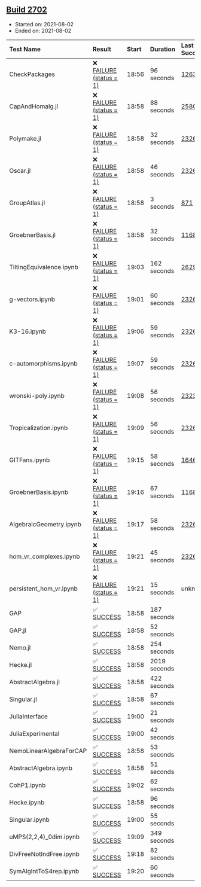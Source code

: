 ## [Build 2702](https://oscarci.mathematik.uni-kl.de/job/oscar-stable/2702/)

* Started on: 2021-08-02
* Ended on: 2021-08-02

| Test Name    | Result | Start | Duration | Last Success | First Failure |
|:-------------|:-------|:------|:---------|:-------------|:--------------|
| CheckPackages | ❌ [FAILURE (status = 1)](https://oscarci.mathematik.uni-kl.de/job/oscar-stable/2702/artifact/logs/build-2702/CheckPackages.log) | 18:56 | 96 seconds | [1263](https://oscarci.mathematik.uni-kl.de/job/oscar-stable/1263/) | [1264](https://oscarci.mathematik.uni-kl.de/job/oscar-stable/1264/) |
| CapAndHomalg.jl | ❌ [FAILURE (status = 1)](https://oscarci.mathematik.uni-kl.de/job/oscar-stable/2702/artifact/logs/build-2702/CapAndHomalg.jl.log) | 18:58 | 88 seconds | [2580](https://oscarci.mathematik.uni-kl.de/job/oscar-stable/2580/) | [2581](https://oscarci.mathematik.uni-kl.de/job/oscar-stable/2581/) |
| Polymake.jl | ❌ [FAILURE (status = 1)](https://oscarci.mathematik.uni-kl.de/job/oscar-stable/2702/artifact/logs/build-2702/Polymake.jl.log) | 18:58 | 32 seconds | [2326](https://oscarci.mathematik.uni-kl.de/job/oscar-stable/2326/) | [2327](https://oscarci.mathematik.uni-kl.de/job/oscar-stable/2327/) |
| Oscar.jl | ❌ [FAILURE (status = 1)](https://oscarci.mathematik.uni-kl.de/job/oscar-stable/2702/artifact/logs/build-2702/Oscar.jl.log) | 18:58 | 46 seconds | [2326](https://oscarci.mathematik.uni-kl.de/job/oscar-stable/2326/) | [2327](https://oscarci.mathematik.uni-kl.de/job/oscar-stable/2327/) |
| GroupAtlas.jl | ❌ [FAILURE (status = 1)](https://oscarci.mathematik.uni-kl.de/job/oscar-stable/2702/artifact/logs/build-2702/GroupAtlas.jl.log) | 18:58 | 3 seconds | [871](https://oscarci.mathematik.uni-kl.de/job/oscar-stable/871/) | [872](https://oscarci.mathematik.uni-kl.de/job/oscar-stable/872/) |
| GroebnerBasis.jl | ❌ [FAILURE (status = 1)](https://oscarci.mathematik.uni-kl.de/job/oscar-stable/2702/artifact/logs/build-2702/GroebnerBasis.jl.log) | 18:58 | 32 seconds | [1168](https://oscarci.mathematik.uni-kl.de/job/oscar-stable/1168/) | [1169](https://oscarci.mathematik.uni-kl.de/job/oscar-stable/1169/) |
| TiltingEquivalence.ipynb | ❌ [FAILURE (status = 1)](https://oscarci.mathematik.uni-kl.de/job/oscar-stable/2702/artifact/logs/build-2702/TiltingEquivalence.ipynb.log) | 19:03 | 162 seconds | [2629](https://oscarci.mathematik.uni-kl.de/job/oscar-stable/2629/) | [2630](https://oscarci.mathematik.uni-kl.de/job/oscar-stable/2630/) |
| g-vectors.ipynb | ❌ [FAILURE (status = 1)](https://oscarci.mathematik.uni-kl.de/job/oscar-stable/2702/artifact/logs/build-2702/g-vectors.ipynb.log) | 19:01 | 60 seconds | [2326](https://oscarci.mathematik.uni-kl.de/job/oscar-stable/2326/) | [2327](https://oscarci.mathematik.uni-kl.de/job/oscar-stable/2327/) |
| K3-16.ipynb | ❌ [FAILURE (status = 1)](https://oscarci.mathematik.uni-kl.de/job/oscar-stable/2702/artifact/logs/build-2702/K3-16.ipynb.log) | 19:06 | 59 seconds | [2326](https://oscarci.mathematik.uni-kl.de/job/oscar-stable/2326/) | [2327](https://oscarci.mathematik.uni-kl.de/job/oscar-stable/2327/) |
| c-automorphisms.ipynb | ❌ [FAILURE (status = 1)](https://oscarci.mathematik.uni-kl.de/job/oscar-stable/2702/artifact/logs/build-2702/c-automorphisms.ipynb.log) | 19:07 | 59 seconds | [2326](https://oscarci.mathematik.uni-kl.de/job/oscar-stable/2326/) | [2327](https://oscarci.mathematik.uni-kl.de/job/oscar-stable/2327/) |
| wronski-poly.ipynb | ❌ [FAILURE (status = 1)](https://oscarci.mathematik.uni-kl.de/job/oscar-stable/2702/artifact/logs/build-2702/wronski-poly.ipynb.log) | 19:08 | 56 seconds | [2323](https://oscarci.mathematik.uni-kl.de/job/oscar-stable/2323/) | [2324](https://oscarci.mathematik.uni-kl.de/job/oscar-stable/2324/) |
| Tropicalization.ipynb | ❌ [FAILURE (status = 1)](https://oscarci.mathematik.uni-kl.de/job/oscar-stable/2702/artifact/logs/build-2702/Tropicalization.ipynb.log) | 19:09 | 56 seconds | [2326](https://oscarci.mathematik.uni-kl.de/job/oscar-stable/2326/) | [2327](https://oscarci.mathematik.uni-kl.de/job/oscar-stable/2327/) |
| GITFans.ipynb | ❌ [FAILURE (status = 1)](https://oscarci.mathematik.uni-kl.de/job/oscar-stable/2702/artifact/logs/build-2702/GITFans.ipynb.log) | 19:15 | 58 seconds | [1646](https://oscarci.mathematik.uni-kl.de/job/oscar-stable/1646/) | [1647](https://oscarci.mathematik.uni-kl.de/job/oscar-stable/1647/) |
| GroebnerBasis.ipynb | ❌ [FAILURE (status = 1)](https://oscarci.mathematik.uni-kl.de/job/oscar-stable/2702/artifact/logs/build-2702/GroebnerBasis.ipynb.log) | 19:16 | 67 seconds | [1168](https://oscarci.mathematik.uni-kl.de/job/oscar-stable/1168/) | [1169](https://oscarci.mathematik.uni-kl.de/job/oscar-stable/1169/) |
| AlgebraicGeometry.ipynb | ❌ [FAILURE (status = 1)](https://oscarci.mathematik.uni-kl.de/job/oscar-stable/2702/artifact/logs/build-2702/AlgebraicGeometry.ipynb.log) | 19:17 | 58 seconds | [2326](https://oscarci.mathematik.uni-kl.de/job/oscar-stable/2326/) | [2327](https://oscarci.mathematik.uni-kl.de/job/oscar-stable/2327/) |
| hom_vr_complexes.ipynb | ❌ [FAILURE (status = 1)](https://oscarci.mathematik.uni-kl.de/job/oscar-stable/2702/artifact/logs/build-2702/hom_vr_complexes.ipynb.log) | 19:21 | 45 seconds | [2326](https://oscarci.mathematik.uni-kl.de/job/oscar-stable/2326/) | [2327](https://oscarci.mathematik.uni-kl.de/job/oscar-stable/2327/) |
| persistent_hom_vr.ipynb | ❌ [FAILURE (status = 1)](https://oscarci.mathematik.uni-kl.de/job/oscar-stable/2702/artifact/logs/build-2702/persistent_hom_vr.ipynb.log) | 19:21 | 15 seconds | unknown | unknown |
| GAP | ✅ [SUCCESS](https://oscarci.mathematik.uni-kl.de/job/oscar-stable/2702/artifact/logs/build-2702/GAP.log) | 18:58 | 187 seconds |  |  |
| GAP.jl | ✅ [SUCCESS](https://oscarci.mathematik.uni-kl.de/job/oscar-stable/2702/artifact/logs/build-2702/GAP.jl.log) | 18:58 | 52 seconds |  |  |
| Nemo.jl | ✅ [SUCCESS](https://oscarci.mathematik.uni-kl.de/job/oscar-stable/2702/artifact/logs/build-2702/Nemo.jl.log) | 18:58 | 254 seconds |  |  |
| Hecke.jl | ✅ [SUCCESS](https://oscarci.mathematik.uni-kl.de/job/oscar-stable/2702/artifact/logs/build-2702/Hecke.jl.log) | 18:58 | 2019 seconds |  |  |
| AbstractAlgebra.jl | ✅ [SUCCESS](https://oscarci.mathematik.uni-kl.de/job/oscar-stable/2702/artifact/logs/build-2702/AbstractAlgebra.jl.log) | 18:58 | 422 seconds |  |  |
| Singular.jl | ✅ [SUCCESS](https://oscarci.mathematik.uni-kl.de/job/oscar-stable/2702/artifact/logs/build-2702/Singular.jl.log) | 18:58 | 67 seconds |  |  |
| JuliaInterface | ✅ [SUCCESS](https://oscarci.mathematik.uni-kl.de/job/oscar-stable/2702/artifact/logs/build-2702/JuliaInterface.log) | 19:00 | 21 seconds |  |  |
| JuliaExperimental | ✅ [SUCCESS](https://oscarci.mathematik.uni-kl.de/job/oscar-stable/2702/artifact/logs/build-2702/JuliaExperimental.log) | 19:00 | 42 seconds |  |  |
| NemoLinearAlgebraForCAP | ✅ [SUCCESS](https://oscarci.mathematik.uni-kl.de/job/oscar-stable/2702/artifact/logs/build-2702/NemoLinearAlgebraForCAP.log) | 18:58 | 53 seconds |  |  |
| AbstractAlgebra.ipynb | ✅ [SUCCESS](https://oscarci.mathematik.uni-kl.de/job/oscar-stable/2702/artifact/logs/build-2702/AbstractAlgebra.ipynb.log) | 18:58 | 51 seconds |  |  |
| CohP1.ipynb | ✅ [SUCCESS](https://oscarci.mathematik.uni-kl.de/job/oscar-stable/2702/artifact/logs/build-2702/CohP1.ipynb.log) | 19:02 | 62 seconds |  |  |
| Hecke.ipynb | ✅ [SUCCESS](https://oscarci.mathematik.uni-kl.de/job/oscar-stable/2702/artifact/logs/build-2702/Hecke.ipynb.log) | 18:58 | 96 seconds |  |  |
| Singular.ipynb | ✅ [SUCCESS](https://oscarci.mathematik.uni-kl.de/job/oscar-stable/2702/artifact/logs/build-2702/Singular.ipynb.log) | 19:00 | 55 seconds |  |  |
| uMPS(2,2,4)_0dim.ipynb | ✅ [SUCCESS](https://oscarci.mathematik.uni-kl.de/job/oscar-stable/2702/artifact/logs/build-2702/uMPS-2-2-4-_0dim.ipynb.log) | 19:09 | 349 seconds |  |  |
| DivFreeNotIndFree.ipynb | ✅ [SUCCESS](https://oscarci.mathematik.uni-kl.de/job/oscar-stable/2702/artifact/logs/build-2702/DivFreeNotIndFree.ipynb.log) | 19:18 | 82 seconds |  |  |
| SymAlgIntToS4rep.ipynb | ✅ [SUCCESS](https://oscarci.mathematik.uni-kl.de/job/oscar-stable/2702/artifact/logs/build-2702/SymAlgIntToS4rep.ipynb.log) | 19:20 | 60 seconds |  |  |
